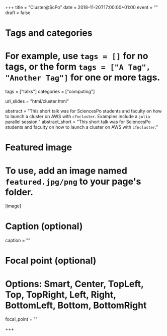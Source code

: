 +++
title = "Cluster@ScPo"
date = 2018-11-20T17:00:00+01:00
event = ""
draft = false

# Tags and categories
# For example, use `tags = []` for no tags, or the form `tags = ["A Tag", "Another Tag"]` for one or more tags.
tags = ["talks"]
categories = ["computing"]

url_slides = "html/cluster.html"

abstract = "This short talk was for SciencesPo students and faculty on how to launch a cluster on AWS with `cfncluster`. Examples include a `julia` parallel session."
abstract_short = "This short talk was for SciencesPo students and faculty on how to launch a cluster on AWS with `cfncluster`."

# Featured image
# To use, add an image named `featured.jpg/png` to your page's folder. 
[image]
  # Caption (optional)
  caption = ""

  # Focal point (optional)
  # Options: Smart, Center, TopLeft, Top, TopRight, Left, Right, BottomLeft, Bottom, BottomRight
  focal_point = ""

+++


